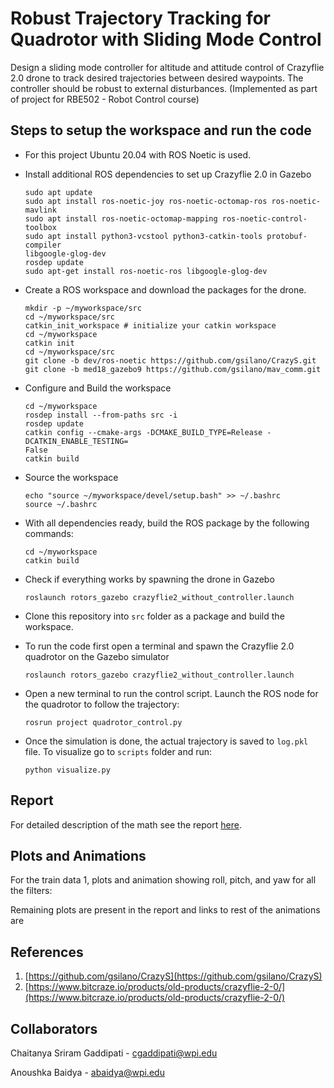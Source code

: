 # Robust Trajectory Tracking for Quadrotor with Sliding Mode Control
Design a sliding mode controller for altitude and attitude control of Crazyflie 2.0 drone to track desired trajectories between desired waypoints. The controller should be robust to external disturbances. (Implemented as part of project for RBE502 - Robot Control course)

## Steps to setup the workspace and run the code
- For this project Ubuntu 20.04 with ROS Noetic is used.
- Install additional ROS dependencies to set up Crazyflie 2.0 in Gazebo
  ```
  sudo apt update
  sudo apt install ros-noetic-joy ros-noetic-octomap-ros ros-noetic-mavlink
  sudo apt install ros-noetic-octomap-mapping ros-noetic-control-toolbox
  sudo apt install python3-vcstool python3-catkin-tools protobuf-compiler
  libgoogle-glog-dev
  rosdep update
  sudo apt-get install ros-noetic-ros libgoogle-glog-dev
  ```
  
- Create a ROS workspace and download the packages for the drone.
  
  ```
  mkdir -p ~/myworkspace/src
  cd ~/myworkspace/src
  catkin_init_workspace # initialize your catkin workspace
  cd ~/myworkspace
  catkin init
  cd ~/myworkspace/src
  git clone -b dev/ros-noetic https://github.com/gsilano/CrazyS.git
  git clone -b med18_gazebo9 https://github.com/gsilano/mav_comm.git
  ```
- Configure and Build the workspace
  ```
  cd ~/myworkspace
  rosdep install --from-paths src -i
  rosdep update
  catkin config --cmake-args -DCMAKE_BUILD_TYPE=Release -DCATKIN_ENABLE_TESTING=
  False
  catkin build
  ```
- Source the workspace
  ```
  echo "source ~/myworkspace/devel/setup.bash" >> ~/.bashrc
  source ~/.bashrc
  ``` 
- With all dependencies ready, build the ROS package by the following commands:
  ```
  cd ~/myworkspace
  catkin build
  ```
- Check if everything works by spawning the drone in Gazebo
  ```
  roslaunch rotors_gazebo crazyflie2_without_controller.launch
  ```
- Clone this repository into `src` folder as a package and build the workspace.
- To run the code first open a terminal and spawn the Crazyflie 2.0 quadrotor on the Gazebo simulator
  ```
  roslaunch rotors_gazebo crazyflie2_without_controller.launch
  ```
- Open a new terminal to run the control script. Launch the ROS node for the quadrotor to follow the trajectory:
  ```
  rosrun project quadrotor_control.py
  ```
- Once the simulation is done, the actual trajectory is saved to `log.pkl` file. To visualize go to `scripts` folder and run:
  ```
  python visualize.py
  ```
  
## Report
For detailed description of the math see the report [here](Report.pdf).
## Plots and Animations
For the train data 1, plots and animation showing roll, pitch, and yaw for all the filters:
<!---
<p float="middle">
<img src="outputs/p1a.png" width="750" height="450"/>
<img src="outputs/p1b.png" width="750" height="450"/>
</p>
<p float="middle">
<img src="outputs/output1.gif" width="750" height="350"/>
</p>
------>

Remaining plots are present in the report and links to rest of the animations are 


## References
1. [https://github.com/gsilano/CrazyS](https://github.com/gsilano/CrazyS)
2. [https://www.bitcraze.io/products/old-products/crazyflie-2-0/](https://www.bitcraze.io/products/old-products/crazyflie-2-0/)

## Collaborators
Chaitanya Sriram Gaddipati - cgaddipati@wpi.edu

Anoushka Baidya - abaidya@wpi.edu
  
